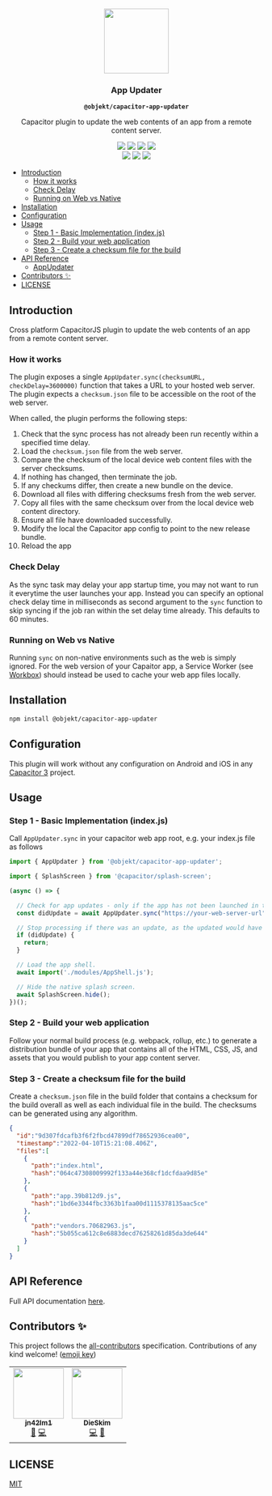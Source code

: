 <p align="center"><br><img src="https://user-images.githubusercontent.com/236501/85893648-1c92e880-b7a8-11ea-926d-95355b8175c7.png" width="128" height="128"/></p>

<h3 align="center">App Updater</h3>
<p align="center"><strong><code>@objekt/capacitor-app-updater</code></strong></p>
<p align="center">Capacitor plugin to update the web contents of an app from a remote content server.</p>

<p align="center">
	<img src="https://img.shields.io/badge/Capacitor%20V3%20Support-yes-green?logo=Capacitor&style=flat-square"/>
	<img src="https://img.shields.io/maintenance/yes/2022?style=flat-square"/>
	<a href="https://github.com/capacitor-community/http/actions?query=workflow%3A%22Test+and+Build+Plugin%22"><img src="https://img.shields.io/github/workflow/status/capacitor-community/http/Test%20and%20Build%20Plugin?style=flat-square"/></a>
	<a href="https://www.npmjs.com/package/@objekt/capacitor-app-updater"><img src="https://img.shields.io/npm/l/@objekt/capacitor-app-updater?style=flat-square"/></a>
	<br>
	<a href="https://www.npmjs.com/package/@objekt/capacitor-app-updater"><img src="https://img.shields.io/npm/dw/@objekt/capacitor-app-updater?style=flat-square"/></a>
	<a href="https://www.npmjs.com/package/@objekt/capacitor-app-updater"><img src="https://img.shields.io/npm/v/@objekt/capacitor-app-updater?style=flat-square"/></a>
	<!-- ALL-CONTRIBUTORS-BADGE:START - Do not remove or modify this section -->
<a href="#contributors-"><img src="https://img.shields.io/badge/all%20contributors-2-orange?style=flat-square" /></a>
<!-- ALL-CONTRIBUTORS-BADGE:END -->
</p>

- [Introduction](#introduction)
  * [How it works](#how-it-works)
  * [Check Delay](#check-delay)
  * [Running on Web vs Native](#running-on-web-vs-native)
- [Installation](#installation)
- [Configuration](#configuration)
- [Usage](#usage)
  * [Step 1 - Basic Implementation (index.js)](#step-1---basic-implementation-indexjs)
  * [Step 2 - Build your web application](#step-2---build-your-web-application)
  * [Step 3 - Create a checksum file for the build](#step-3---create-a-checksum-file-for-the-build)
- [API Reference](#api-reference)
  * [AppUpdater](#appupdater)
- [Contributors ✨](#contributors-%E2%9C%A8)
- [LICENSE](#license)

## Introduction
Cross platform CapacitorJS plugin to update the web contents of an app from a remote content server.

### How it works
The plugin exposes a single ```AppUpdater.sync(checksumURL, checkDelay=3600000)``` function that takes a URL to your
hosted web server. The plugin expects a ```checksum.json``` file to be accessible on the root of the web server.

When called, the plugin performs the following steps:
1. Check that the sync process has not already been run recently within a specified time delay.
2. Load the ```checksum.json``` file from the web server.
3. Compare the checksum of the local device web content files with the server checksums.
4. If nothing has changed, then terminate the job.
5. If any checkums differ, then create a new bundle on the device.
6. Download all files with differing checksums fresh from the web server.
7. Copy all files with the same checksum over from the local device web content directory.
8. Ensure all file have downloaded successfully.
9. Modify the local the Capacitor app config to point to the new release bundle.
10. Reload the app

### Check Delay

As the sync task may delay your app startup time, you may not want to run it everytime the user launches your app.
Instead you can specify an optional check delay time in milliseconds as second argument to the ```sync``` function to
skip syncing if the job ran within the set delay time already. This defaults to 60 minutes.

### Running on Web vs Native

Running ```sync``` on non-native environments such as the web is simply ignored. For the web version of your Capaitor
app, a Service Worker (see
[Workbox](https://developer.chrome.com/docs/workbox/)) should instead be used to cache your web app files locally.

## Installation
```bash
npm install @objekt/capacitor-app-updater
```

## Configuration
This plugin will work without any configuration on Android and iOS in any [Capacitor 3](https://capacitorjs.com/) project.

## Usage

### Step 1 - Basic Implementation (index.js)

Call ```AppUpdater.sync``` in your  capacitor web app root, e.g. your index.js file as follows

```js
import { AppUpdater } from '@objekt/capacitor-app-updater';

import { SplashScreen } from '@capacitor/splash-screen';

(async () => {

  // Check for app updates - only if the app has not been launched in the last 60 minutes.
  const didUpdate = await AppUpdater.sync("https://your-web-server-url", 1000*60*60);

  // Stop processing if there was an update, as the updated would have triggered a page reload.
  if (didUpdate) {
    return;
  }

  // Load the app shell.
  await import('./modules/AppShell.js');

  // Hide the native splash screen.
  await SplashScreen.hide();
})();
```
### Step 2 - Build your web application

Follow your normal build process (e.g. webpack, rollup, etc.) to generate a distribution bundle of your app that
contains all of the HTML, CSS, JS, and assets that you would publish to your app content server.

### Step 3 - Create a checksum file for the build

Create a ```checksum.json``` file in the build folder that contains a checksum for the build overall as well as each
individual file in the build. The checksums can be generated using any algorithm.
```json
{
  "id":"9d307fdcafb3f6f2fbcd47899df78652936cea00",
  "timestamp":"2022-04-10T15:21:08.406Z",
  "files":[
    {
      "path":"index.html",
      "hash":"064c47308009992f133a44e368cf1dcfdaa9d85e"
    },
    {
      "path":"app.39b812d9.js",
      "hash":"1bd6e3344fbc3363b1faa00d1115378135aac5ce"
    },
    {
      "path":"vendors.70682963.js",
      "hash":"5b055ca612c8e6883decd76258261d85da3de644"
    }
  ]
}
```

## API Reference

Full API documentation [here](https://objektlabs.github.io/capacitor-app-updater/modules.html).

## Contributors ✨

This project follows the [all-contributors](https://github.com/all-contributors/all-contributors) specification.
Contributions of any kind welcome! ([emoji key](https://allcontributors.org/docs/en/emoji-key))
<!-- ALL-CONTRIBUTORS-LIST:START - Do not remove or modify this section -->
<!-- prettier-ignore-start -->
<!-- markdownlint-disable -->
<table>
  <tr>
    <td align="center"><a href="https://github.com/jn42lm1"><img src="https://avatars2.githubusercontent.com/u/54233338?v=4?s=100" width="100px;" alt=""/><br /><sub><b>jn42lm1</b></sub></a><br /><a href="https://github.com/objektlabs/capacitor-app-updater/commits?author=jn42lm1" title="Documentation">📖</a> <a href="https://github.com/objektlabs/capacitor-app-updater/commits?author=jn42lm1" title="Code">💻</a></td>
    <td align="center"><a href="https://github.com/souserig"><img src="https://avatars.githubusercontent.com/u/12587307?v=4?s=100" width="100px;" alt=""/><br /><sub><b>DieSkim</b></sub></a><br /><a href="https://github.com/objektlabs/capacitor-app-updater/commits?author=souserig" title="Code">💻</a> <a href="https://github.com/objektlabs/capacitor-app-updater/pulls?q=is%3Apr+reviewed-by%3Asouserig" title="Reviewed Pull Requests">👀</a></td>
  </tr>
</table>

<!-- markdownlint-restore -->
<!-- prettier-ignore-end -->

<!-- ALL-CONTRIBUTORS-LIST:END -->

## LICENSE

[MIT](LICENSE)